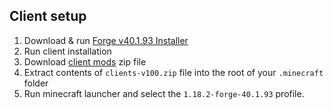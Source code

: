 
## Client setup

1. Download & run [Forge v40.1.93 Installer](https://github.com/Jake-Carter/Tyr/releases/download/v1.0.0/forge-1.18.2-40.1.93-installer.jar)
2. Run client installation
3. Download [client mods](https://github.com/Jake-Carter/Tyr/releases/download/v1.0.0/client-v100.zip) zip file
4. Extract contents of `clients-v100.zip` file into the root of your `.minecraft` folder
5. Run minecraft launcher and select the `1.18.2-forge-40.1.93` profile.
